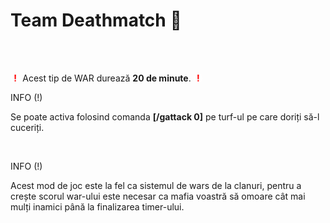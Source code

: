 <h1>Team Deathmatch 🔫</h1>
<br><br>
<p>
    <strong style="color:white">(</strong><strong style="color: red;">!</strong><strong style="color:white">)</strong>
        Acest tip de WAR durează <strong>20 de minute</strong>.
    <strong style="color:white">(</strong><strong style="color: red;">!</strong><strong style="color:white">)</strong>
</p>
<div class="tip-container">
    <p class="title">INFO (!)</p>
    <p class="description">Se poate activa folosind comanda <strong>[/gattack 0]</strong> pe turf-ul pe care doriți să-l cuceriți.</p>
</div>
<br>
<div class="tip-container">
    <p class="title">INFO (!)</p>
    <p class="description">Acest mod de joc este la fel ca sistemul de wars de la clanuri, pentru a crește scorul war-ului este necesar ca mafia voastră să omoare cât mai mulți inamici până la finalizarea timer-ului.</p>
</div>
